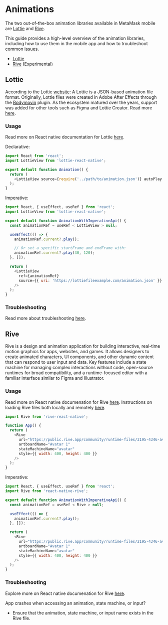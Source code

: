 # Animations

The two out-of-the-box animation libraries available in MetaMask mobile are [Lottie](https://github.com/lottie-react-native/lottie-react-native) and [Rive](https://github.com/rive-app/rive-react-native).

This guide provides a high-level overview of the animation libraries, including how to use them in the mobile app and how to troubleshoot common issues.

- [Lottie](#lottie)
- [Rive](#tools-for-identifying-re-renders) (Experimental)

## Lottie

According to the Lottie [website](https://lottiefiles.com/what-is-lottie): A Lottie is a JSON-based animation file format. Originally, Lottie files were created in Adobe After Effects through the [Bodymovin](https://aescripts.com/bodymovin/) plugin. As the ecosystem matured over the years, support was added for other tools such as Figma and Lottie Creator. Read more [here](https://lottiefiles.com/lottie-creator).

### Usage

Read more on React native documentation for Lottie [here](https://airbnb.io/lottie/#/react-native).

Declarative:

```javascript
import React from 'react';
import LottieView from 'lottie-react-native';

export default function Animation() {
  return (
    <LottieView source={require('../path/to/animation.json')} autoPlay loop />
  );
}
```

Imperative:

```javascript
import React, { useEffect, useRef } from 'react';
import LottieView from 'lottie-react-native';

export default function AnimationWithImperativeApi() {
  const animationRef = useRef < LottieView > null;

  useEffect(() => {
    animationRef.current?.play();

    // Or set a specific startFrame and endFrame with:
    animationRef.current?.play(30, 120);
  }, []);

  return (
    <LottieView
      ref={animationRef}
      source={{ uri: 'https://lottiefileexample.com/animation.json' }}
    />
  );
}
```

### Troubleshooting

Read more about troubleshooting [here](https://airbnb.io/lottie/#/react-native?id=troubleshooting).

## Rive

Rive is a design and animation application for building interactive, real-time motion graphics for apps, websites, and games. It allows designers to create animated characters, UI components, and other dynamic content that can respond to user input and data. Key features include a state machine for managing complex interactions without code, open-source runtimes for broad compatibility, and a runtime-focused editor with a familiar interface similar to Figma and Illustrator.

### Usage

Read more on React native documenation for Rive [here](https://rive.app/docs/runtimes/react-native/react-native). Instructions on loading Rive files both locally and remotely [here](https://rive.app/docs/runtimes/react-native/loading-rive-to-expo).

```javascript
import Rive from 'rive-react-native';

function App() {
  return (
    <Rive
      url="https://public.rive.app/community/runtime-files/2195-4346-avatar-pack-use-case.riv"
      artboardName="Avatar 1"
      stateMachineName="avatar"
      style={{ width: 400, height: 400 }}
    />
  );
}
```

Imperative:

```javascript
import React, { useEffect, useRef } from 'react';
import Rive from 'react-native-rive';

export default function AnimationWithImperativeApi() {
  const animationRef = useRef < Rive > null;

  useEffect(() => {
    animationRef.current?.play();
  }, []);

  return (
    <Rive
      url="https://public.rive.app/community/runtime-files/2195-4346-avatar-pack-use-case.riv"
      artboardName="Avatar 1"
      stateMachineName="avatar"
      style={{ width: 400, height: 400 }}
    />
  );
}
```

### Troubleshooting

Explore more on React native documenation for Rive [here](https://rive.app/docs/runtimes/react-native/react-native).

App crashes when accessing an animation, state machine, or input?

- Ensure that the animation, state machine, or input name exists in the Rive file.
